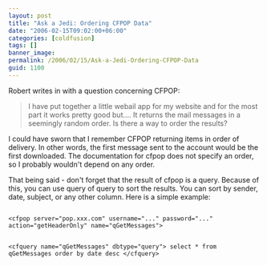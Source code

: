 ```yaml
---
layout: post
title: "Ask a Jedi: Ordering CFPOP Data"
date: "2006-02-15T09:02:00+06:00"
categories: [coldfusion]
tags: []
banner_image: 
permalink: /2006/02/15/Ask-a-Jedi-Ordering-CFPOP-Data
guid: 1100
---
```


Robert writes in with a question concerning CFPOP:

<blockquote>
I have put together a little webail app  for my website and for the most part it works pretty good but.... It returns the mail messages in a seemingly random order. Is there a way to order the results?
</blockquote>

I could have sworn that I remember CFPOP returning items in order of delivery. In other words, the first message sent to the account would be the first downloaded. The documentation for cfpop does not specify an order, so I probably wouldn't depend on any order. 

That being said - don't forget that the result of cfpop is a query. Because of this, you can use query of query to sort the results. You can sort by sender, date, subject, or any other column. Here is a simple example:

<code>
&lt;cfpop server="pop.xxx.com" username="..." password="..." action="getHeaderOnly" name="qGetMessages"&gt;

&lt;cfquery name="qGetMessages" dbtype="query"&gt;
select   *
from     qGetMessages
order by date desc
&lt;/cfquery&gt;
</code>